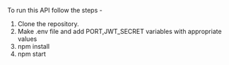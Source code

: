 To run this API follow the steps -

1. Clone the repository.
2. Make .env file and add PORT,JWT_SECRET variables with appropriate values
3. npm install
4. npm start
